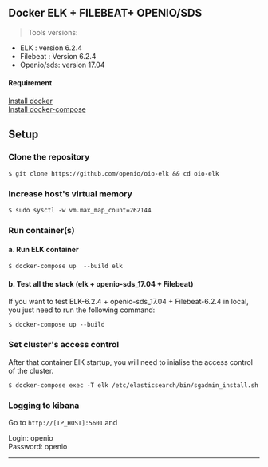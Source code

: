 Docker ELK + FILEBEAT+ OPENIO/SDS    
----------------------

> Tools versions:  
- ELK : version 6.2.4   
- Filebeat : Version 6.2.4  
- Openio/sds: version 17.04


#### Requirement
 [Install docker](https://docs.docker.com/install/)   
 [Install docker-compose](https://docs.docker.com/compose/install/)

## Setup

### Clone the repository

 ```
 $ git clone https://github.com/openio/oio-elk && cd oio-elk
 ```

###  Increase host's virtual memory
  ```
  $ sudo sysctl -w vm.max_map_count=262144
  ```
### Run container(s)

#### a. Run ELK container
 ```
 $ docker-compose up  --build elk
 ```

#### b. Test all the stack (elk + openio-sds_17.04 + Filebeat)

If you want to test ELK-6.2.4 + openio-sds_17.04 + Filebeat-6.2.4 in local, you just need to run the following command:
 ```
 $ docker-compose up --build
 ```

### Set cluster's access control

After that container ElK startup, you will need to inialise the access control of the cluster.

```
$ docker-compose exec -T elk /etc/elasticsearch/bin/sgadmin_install.sh  
```

### Logging to kibana

Go to `http://[IP_HOST]:5601` and

Login: openio   
Password: openio
__________________________________________________________________________________
